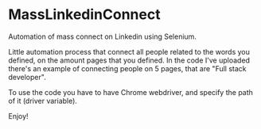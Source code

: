 # MassLinkedinConnect
Automation of mass connect on Linkedin using Selenium.

Little automation process that connect all people related to the words you defined, on the amount pages that you defined.
In the code I've uploaded there's an example of connecting people on 5 pages, that are "Full stack developer".

To use the code you have to have Chrome webdriver, and specify the path of it (driver variable).

Enjoy!
